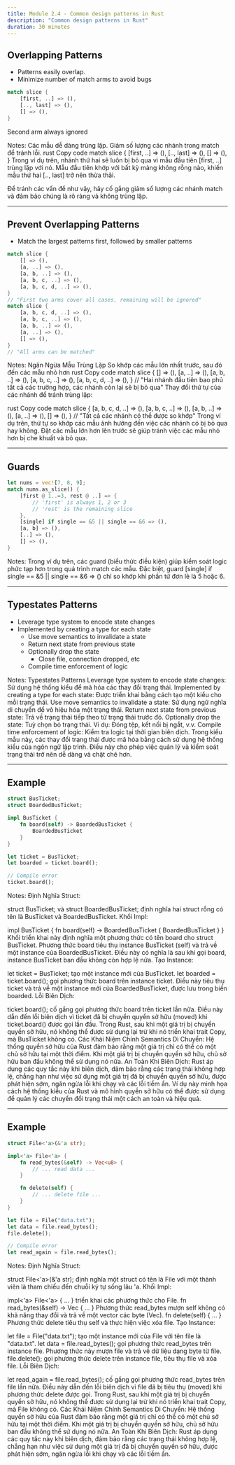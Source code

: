 ```yaml
---
title: Module 2.4 - Common design patterns in Rust
description: "Common design patterns in Rust"
duration: 30 minutes
---
```


## Overlapping Patterns

- Patterns easily overlap.
- Minimize number of match arms to avoid bugs

```rust
match slice {
    [first, ..] => (),
    [.., last] => (),
    [] => (),
}

```

Second arm always ignored

Notes:
Các mẫu dễ dàng trùng lặp.
Giảm số lượng các nhánh trong match để tránh lỗi.
rust
Copy code
match slice {
    [first, ..] => (),
    [.., last] => (),
    [] => (),
}
Trong ví dụ trên, nhánh thứ hai sẽ luôn bị bỏ qua vì mẫu đầu tiên [first, ..] trùng lặp với nó. Mẫu đầu tiên khớp với bất kỳ mảng không rỗng nào, khiến mẫu thứ hai [.., last] trở nên thừa thãi.

Để tránh các vấn đề như vậy, hãy cố gắng giảm số lượng các nhánh match và đảm bảo chúng là rõ ràng và không trùng lặp.



---

## Prevent Overlapping Patterns

- Match the largest patterns first, followed by smaller patterns

```rust
match slice {
    [] => (),
    [a, ..] => (),
    [a, b, ..] => (),
    [a, b, c, ..] => (),
    [a, b, c, d, ..] => (),
}
// "First two arms cover all cases, remaining will be ignored"
match slice {
    [a, b, c, d, ..] => (),
    [a, b, c, ..] => (),
    [a, b, ..] => (),
    [a, ..] => (),
    [] => (),
}
// "All arms can be matched"

```

Notes:
Ngăn Ngừa Mẫu Trùng Lặp
So khớp các mẫu lớn nhất trước, sau đó đến các mẫu nhỏ hơn
rust
Copy code
match slice {
    [] => (),
    [a, ..] => (),
    [a, b, ..] => (),
    [a, b, c, ..] => (),
    [a, b, c, d, ..] => (),
}
// "Hai nhánh đầu tiên bao phủ tất cả các trường hợp, các nhánh còn lại sẽ bị bỏ qua"
Thay đổi thứ tự của các nhánh để tránh trùng lặp:

rust
Copy code
match slice {
    [a, b, c, d, ..] => (),
    [a, b, c, ..] => (),
    [a, b, ..] => (),
    [a, ..] => (),
    [] => (),
}
// "Tất cả các nhánh có thể được so khớp"
Trong ví dụ trên, thứ tự so khớp các mẫu ảnh hưởng đến việc các nhánh có bị bỏ qua hay không. Đặt các mẫu lớn hơn lên trước sẽ giúp tránh việc các mẫu nhỏ hơn bị che khuất và bỏ qua.

---

## Guards

```rust
let nums = vec![7, 8, 9];
match nums.as_slice() {
    [first @ 1..=3, rest @ ..] => {
        // 'first' is always 1, 2 or 3
        // 'rest' is the remaining slice
    },
    [single] if single == &5 || single == &6 => (),
    [a, b] => (),
    [..] => (),
    [] => (),
}
```

Notes:
Trong ví dụ trên, các guard (biểu thức điều kiện) giúp kiểm soát logic phức tạp hơn trong quá trình match các mẫu. Đặc biệt, guard [single] if single == &5 || single == &6 => () chỉ so khớp khi phần tử đơn lẻ là 5 hoặc 6.

---

## Typestates Patterns

- Leverage type system to encode state changes
- Implemented by creating a type for each state
  - Use move semantics to invalidate a state
  - Return next state from previous state
  - Optionally drop the state
    - Close file, connection dropped, etc
  - Compile time enforcement of logic

Notes:
Typestates Patterns
Leverage type system to encode state changes:
Sử dụng hệ thống kiểu để mã hóa các thay đổi trạng thái.
Implemented by creating a type for each state:
Được triển khai bằng cách tạo một kiểu cho mỗi trạng thái.
Use move semantics to invalidate a state:
Sử dụng ngữ nghĩa di chuyển để vô hiệu hóa một trạng thái.
Return next state from previous state:
Trả về trạng thái tiếp theo từ trạng thái trước đó.
Optionally drop the state:
Tuỳ chọn bỏ trạng thái.
Ví dụ: Đóng tệp, kết nối bị ngắt, v.v.
Compile time enforcement of logic:
Kiểm tra logic tại thời gian biên dịch.
Trong kiểu mẫu này, các thay đổi trạng thái được mã hóa bằng cách sử dụng hệ thống kiểu của ngôn ngữ lập trình. Điều này cho phép việc quản lý và kiểm soát trạng thái trở nên dễ dàng và chặt chẽ hơn.

---

## Example

```rust
struct BusTicket;
struct BoardedBusTicket;

impl BusTicket {
    fn board(self) -> BoardedBusTicket {
        BoardedBusTicket
    }
}

let ticket = BusTicket;
let boarded = ticket.board();

// Compile error
ticket.board();
```

Notes:
Định Nghĩa Struct:

struct BusTicket; và struct BoardedBusTicket; định nghĩa hai struct rỗng có tên là BusTicket và BoardedBusTicket.
Khối Impl:

impl BusTicket { fn board(self) -> BoardedBusTicket { BoardedBusTicket } }
Khối triển khai này định nghĩa một phương thức có tên board cho struct BusTicket.
Phương thức board tiêu thụ instance BusTicket (self) và trả về một instance của BoardedBusTicket.
Điều này có nghĩa là sau khi gọi board, instance BusTicket ban đầu không còn hợp lệ nữa.
Tạo Instance:

let ticket = BusTicket; tạo một instance mới của BusTicket.
let boarded = ticket.board(); gọi phương thức board trên instance ticket. Điều này tiêu thụ ticket và trả về một instance mới của BoardedBusTicket, được lưu trong biến boarded.
Lỗi Biên Dịch:

ticket.board(); cố gắng gọi phương thức board trên ticket lần nữa.
Điều này dẫn đến lỗi biên dịch vì ticket đã bị chuyển quyền sở hữu (moved) khi ticket.board() được gọi lần đầu. Trong Rust, sau khi một giá trị bị chuyển quyền sở hữu, nó không thể được sử dụng lại trừ khi nó triển khai trait Copy, mà BusTicket không có.
Các Khái Niệm Chính
Semantics Di Chuyển:
Hệ thống quyền sở hữu của Rust đảm bảo rằng một giá trị chỉ có thể có một chủ sở hữu tại một thời điểm. Khi một giá trị bị chuyển quyền sở hữu, chủ sở hữu ban đầu không thể sử dụng nó nữa.
An Toàn Khi Biên Dịch:
Rust áp dụng các quy tắc này khi biên dịch, đảm bảo rằng các trạng thái không hợp lệ, chẳng hạn như việc sử dụng một giá trị đã bị chuyển quyền sở hữu, được phát hiện sớm, ngăn ngừa lỗi khi chạy và các lỗi tiềm ẩn.
Ví dụ này minh họa cách hệ thống kiểu của Rust và mô hình quyền sở hữu có thể được sử dụng để quản lý các chuyển đổi trạng thái một cách an toàn và hiệu quả.

---

## Example

```rust
struct File<'a>(&'a str);

impl<'a> File<'a> {
    fn read_bytes(&self) -> Vec<u8> {
        // ... read data ...
    }

    fn delete(self) {
        // ... delete file ...
    }
}

let file = File("data.txt");
let data = file.read_bytes();
file.delete();

// Compile error
let read_again = file.read_bytes();

```

Notes:
Định Nghĩa Struct:

struct File<'a>(&'a str); định nghĩa một struct có tên là File với một thành viên là tham chiếu đến chuỗi ký tự sống lâu 'a.
Khối Impl:

impl<'a> File<'a> { ... } triển khai các phương thức cho File.
fn read_bytes(&self) -> Vec<u8> { ... }
Phương thức read_bytes mượn self không có khả năng thay đổi và trả về một vector các byte (Vec<u8>).
fn delete(self) { ... }
Phương thức delete tiêu thụ self và thực hiện việc xóa file.
Tạo Instance:

let file = File("data.txt"); tạo một instance mới của File với tên file là "data.txt".
let data = file.read_bytes(); gọi phương thức read_bytes trên instance file. Phương thức này mượn file và trả về dữ liệu dạng byte từ file.
file.delete(); gọi phương thức delete trên instance file, tiêu thụ file và xóa file.
Lỗi Biên Dịch:

let read_again = file.read_bytes(); cố gắng gọi phương thức read_bytes trên file lần nữa.
Điều này dẫn đến lỗi biên dịch vì file đã bị tiêu thụ (moved) khi phương thức delete được gọi. Trong Rust, sau khi một giá trị bị chuyển quyền sở hữu, nó không thể được sử dụng lại trừ khi nó triển khai trait Copy, mà File không có.
Các Khái Niệm Chính
Semantics Di Chuyển:
Hệ thống quyền sở hữu của Rust đảm bảo rằng một giá trị chỉ có thể có một chủ sở hữu tại một thời điểm. Khi một giá trị bị chuyển quyền sở hữu, chủ sở hữu ban đầu không thể sử dụng nó nữa.
An Toàn Khi Biên Dịch:
Rust áp dụng các quy tắc này khi biên dịch, đảm bảo rằng các trạng thái không hợp lệ, chẳng hạn như việc sử dụng một giá trị đã bị chuyển quyền sở hữu, được phát hiện sớm, ngăn ngừa lỗi khi chạy và các lỗi tiềm ẩn.